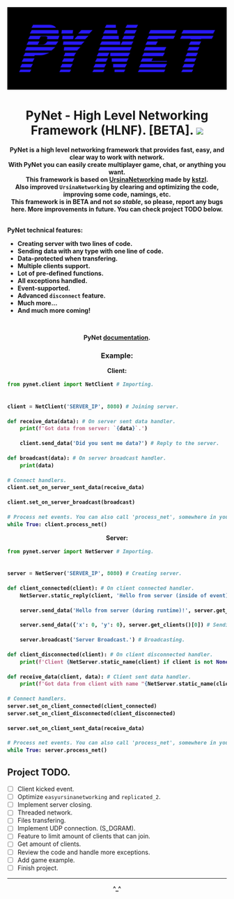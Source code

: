 <img src="pynet.png">

<h1 align="center">PyNet - High Level Networking Framework (HLNF). [BETA]. <img src="https://www.codefactor.io/repository/github/xzripper/pynet/badge?style=for-the-badge"></h1>

<b><p align="center">
    PyNet is a high level networking framework that provides fast, easy, and clear way to work with network.<br>
    With PyNet you can easily create multiplayer game, chat, or anything you want.<br>
    This framework is based on <a href="https://github.com/kstzl/UrsinaNetworking/">UrsinaNetworking</a> made by <a href="https://github.com/kstzl">kstzl</a>.<br>
    Also improved ```UrsinaNetworking``` by clearing and optimizing the code, improving some code, namings, etc.<br>
    This framework is in BETA and not <i>so stable</i>, so please, report any bugs here. More improvements in future. You can check project TODO below.<br><br></p>
    PyNet technical features:
    <ul>
      <li>Creating server with two lines of code.</li>
      <li>Sending data with any type with one line of code.</li>
      <li>Data-protected when transfering.</li>
      <li>Multiple clients support.</li>
      <li>Lot of pre-defined functions.</li>
      <li>All exceptions handled.</li>
      <li>Event-supported.</li>
      <li>Advanced ```disconnect``` feature.</li>
      <li>Much more...</li>
      <li>And much more coming!</li>
    </ul>

  <br><p align="center">PyNet <a href="https://github.com/xzripper/PyNet/blob/main/documentation.md">documentation</a>.</p>

  <h3 align="center">Example:</h3>

  <p align="center">Client:</p>

  ```python
  from pynet.client import NetClient # Importing.


  client = NetClient('SERVER_IP', 8080) # Joining server.

  def receive_data(data): # On server sent data handler.
      print(f'Got data from server: `{data}`.')

      client.send_data('Did you sent me data?') # Reply to the server.

  def broadcast(data): # On server broadcast handler.
      print(data)

  # Connect handlers.
  client.set_on_server_sent_data(receive_data)

  client.set_on_server_broadcast(broadcast)

  # Process net events. You can also call 'process_net', somewhere in your game loop, or whenever it's good for you.
  while True: client.process_net()
  ```

  <p align="center">Server:</p>

  ```python
  from pynet.server import NetServer # Importing.


  server = NetServer('SERVER_IP', 8080) # Creating server.

  def client_connected(client): # On client connected handler.
      NetServer.static_reply(client, 'Hello from server (inside of event)!') # When replying to client inside of event (like onClientConnected), use static_reply.

      server.send_data('Hello from server (during runtime)!', server.get_clients()[0]) # Send data to only one client.

      server.send_data({'x': 0, 'y': 0}, server.get_clients()[0]) # Sending data with any type.

      server.broadcast('Server Broadcast.') # Broadcasting.

  def client_disconnected(client): # On client disconnected handler.
      print(f'Client {NetServer.static_name(client) if client is not None else "Client"} disconnected!') # Print about disconnect.

  def receive_data(client, data): # Client sent data handler.
      print(f'Got data from client with name "{NetServer.static_name(client)}" and id `{NetServer.static_id(client)}`: "{data}".') # Use static_name and static_id to get name and ID inside of event.

  # Connect handlers.
  server.set_on_client_connected(client_connected)
  server.set_on_client_disconnected(client_disconnected)

  server.set_on_client_sent_data(receive_data)

  # Process net events. You can also call 'process_net', somewhere in your game loop, or whenever it's good for you.
  while True: server.process_net()
  ```
</b>

## Project TODO.
- [ ] Client kicked event.
- [ ] Optimize ```easyursinanetworking``` and ```replicated_2```.
- [ ] Implement server closing.
- [ ] Threaded network.
- [ ] Files transfering.
- [ ] Implement UDP connection. (S_DGRAM).
- [ ] Feature to limit amount of clients that can join.
- [ ] Get amount of clients.
- [ ] Review the code and handle more exceptions.
- [ ] Add game example.
- [ ] Finish project.

<hr><b><p align="center">^_^</p></b>
